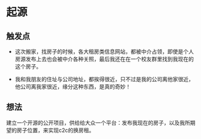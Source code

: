 # 起源

## 触发点

- 这次搬家，找房子的时候，各大租房类信息网站，都被中介占领，即使是个人房源发布上去也会被中介各种关照，最后我还在在一个校友群里找到我现在的这个房子。

- 我和我朋友的住址与公司地址，都挨得很近，只不过是我的公司离他家很近，他公司离我家很近，缘分这种东西，是真的奇妙！

## 想法

建立一个开源的公开项目，供给给大众一个平台：发布我现在的房子，以及我所期望的房子位置，来实现c2c的换房租。
